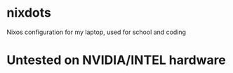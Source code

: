# nixdots
Nixos configuration for my laptop, used for school and coding
# Untested on NVIDIA/INTEL hardware
